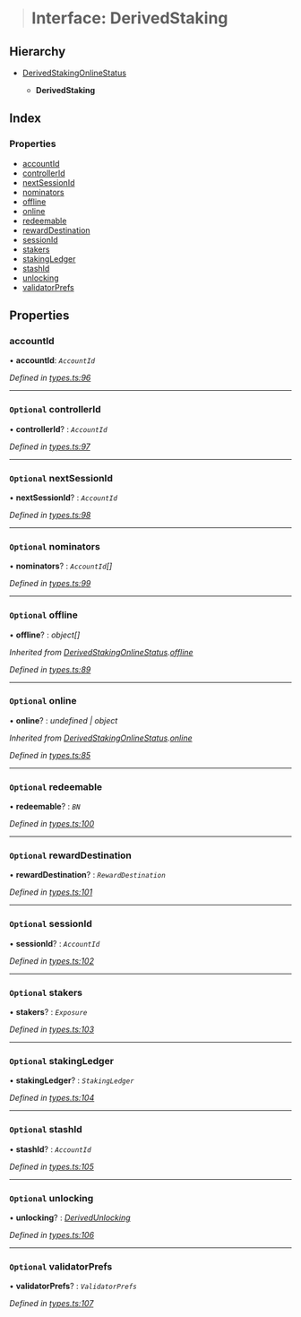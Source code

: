 > # Interface: DerivedStaking

## Hierarchy

* [DerivedStakingOnlineStatus](_types_.derivedstakingonlinestatus.md)

  * **DerivedStaking**

## Index

### Properties

* [accountId](_types_.derivedstaking.md#accountid)
* [controllerId](_types_.derivedstaking.md#optional-controllerid)
* [nextSessionId](_types_.derivedstaking.md#optional-nextsessionid)
* [nominators](_types_.derivedstaking.md#optional-nominators)
* [offline](_types_.derivedstaking.md#optional-offline)
* [online](_types_.derivedstaking.md#optional-online)
* [redeemable](_types_.derivedstaking.md#optional-redeemable)
* [rewardDestination](_types_.derivedstaking.md#optional-rewarddestination)
* [sessionId](_types_.derivedstaking.md#optional-sessionid)
* [stakers](_types_.derivedstaking.md#optional-stakers)
* [stakingLedger](_types_.derivedstaking.md#optional-stakingledger)
* [stashId](_types_.derivedstaking.md#optional-stashid)
* [unlocking](_types_.derivedstaking.md#optional-unlocking)
* [validatorPrefs](_types_.derivedstaking.md#optional-validatorprefs)

## Properties

###  accountId

• **accountId**: *`AccountId`*

*Defined in [types.ts:96](https://github.com/polkadot-js/api/blob/09ee77d/packages/api-derive/src/types.ts#L96)*

___

### `Optional` controllerId

• **controllerId**? : *`AccountId`*

*Defined in [types.ts:97](https://github.com/polkadot-js/api/blob/09ee77d/packages/api-derive/src/types.ts#L97)*

___

### `Optional` nextSessionId

• **nextSessionId**? : *`AccountId`*

*Defined in [types.ts:98](https://github.com/polkadot-js/api/blob/09ee77d/packages/api-derive/src/types.ts#L98)*

___

### `Optional` nominators

• **nominators**? : *`AccountId`[]*

*Defined in [types.ts:99](https://github.com/polkadot-js/api/blob/09ee77d/packages/api-derive/src/types.ts#L99)*

___

### `Optional` offline

• **offline**? : *object[]*

*Inherited from [DerivedStakingOnlineStatus](_types_.derivedstakingonlinestatus.md).[offline](_types_.derivedstakingonlinestatus.md#optional-offline)*

*Defined in [types.ts:89](https://github.com/polkadot-js/api/blob/09ee77d/packages/api-derive/src/types.ts#L89)*

___

### `Optional` online

• **online**? : *undefined | object*

*Inherited from [DerivedStakingOnlineStatus](_types_.derivedstakingonlinestatus.md).[online](_types_.derivedstakingonlinestatus.md#optional-online)*

*Defined in [types.ts:85](https://github.com/polkadot-js/api/blob/09ee77d/packages/api-derive/src/types.ts#L85)*

___

### `Optional` redeemable

• **redeemable**? : *`BN`*

*Defined in [types.ts:100](https://github.com/polkadot-js/api/blob/09ee77d/packages/api-derive/src/types.ts#L100)*

___

### `Optional` rewardDestination

• **rewardDestination**? : *`RewardDestination`*

*Defined in [types.ts:101](https://github.com/polkadot-js/api/blob/09ee77d/packages/api-derive/src/types.ts#L101)*

___

### `Optional` sessionId

• **sessionId**? : *`AccountId`*

*Defined in [types.ts:102](https://github.com/polkadot-js/api/blob/09ee77d/packages/api-derive/src/types.ts#L102)*

___

### `Optional` stakers

• **stakers**? : *`Exposure`*

*Defined in [types.ts:103](https://github.com/polkadot-js/api/blob/09ee77d/packages/api-derive/src/types.ts#L103)*

___

### `Optional` stakingLedger

• **stakingLedger**? : *`StakingLedger`*

*Defined in [types.ts:104](https://github.com/polkadot-js/api/blob/09ee77d/packages/api-derive/src/types.ts#L104)*

___

### `Optional` stashId

• **stashId**? : *`AccountId`*

*Defined in [types.ts:105](https://github.com/polkadot-js/api/blob/09ee77d/packages/api-derive/src/types.ts#L105)*

___

### `Optional` unlocking

• **unlocking**? : *[DerivedUnlocking](../modules/_types_.md#derivedunlocking)*

*Defined in [types.ts:106](https://github.com/polkadot-js/api/blob/09ee77d/packages/api-derive/src/types.ts#L106)*

___

### `Optional` validatorPrefs

• **validatorPrefs**? : *`ValidatorPrefs`*

*Defined in [types.ts:107](https://github.com/polkadot-js/api/blob/09ee77d/packages/api-derive/src/types.ts#L107)*